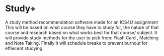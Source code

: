 
# Study+
A study method recommendation software made for an ICS4U assignment
This will be based on what course they have to study for, the
nature of that course and research based on what works best for that course/ subject. It will provide study methods
for the user to pick from: Flash Card , Matching and Note Taking. Finally it will schedule breaks to prevent burnout for effiecent
studying.
